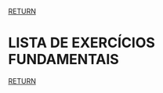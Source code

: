 [RETURN](https://github.com/darlanMedeiros/CursoWebModernoJavaScript2021)

# LISTA DE EXERCÍCIOS FUNDAMENTAIS

[RETURN](https://github.com/darlanMedeiros/CursoWebModernoJavaScript2021)